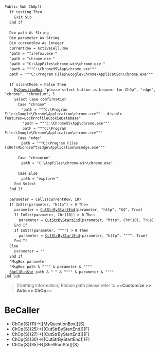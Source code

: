 &nbsp;  &nbsp;  &nbsp;  &nbsp;  
`Public Sub ChOp()`  
&nbsp;&nbsp;&nbsp;&nbsp;`If testing Then`  
&nbsp;&nbsp;&nbsp;&nbsp;&nbsp;&nbsp;&nbsp;&nbsp;`Exit Sub`  
&nbsp;&nbsp;&nbsp;&nbsp;`End If`  
&nbsp;  &nbsp;  &nbsp;  &nbsp;  
&nbsp;&nbsp;&nbsp;&nbsp;`Dim path As String`  
&nbsp;&nbsp;&nbsp;&nbsp;`Dim parameter As String`  
&nbsp;&nbsp;&nbsp;&nbsp;`Dim currentRow As Integer`  
&nbsp;&nbsp;&nbsp;&nbsp;`currentRow = ActiveCell.Row`  
&nbsp;&nbsp;&nbsp;&nbsp;`'path = "firefox.exe "`  
&nbsp;&nbsp;&nbsp;&nbsp;`'path = "chrome.exe "`  
&nbsp;&nbsp;&nbsp;&nbsp;`'path = "C:\AppFiles\chrome-win\chrome.exe "`  
&nbsp;&nbsp;&nbsp;&nbsp;`'path = """C:\Chrome95\App\chrome.exe"""`  
&nbsp;&nbsp;&nbsp;&nbsp;`path = """C:\Program Files\Google\Chrome\Application\chrome.exe"""`  
&nbsp;  &nbsp;  &nbsp;  &nbsp;  
&nbsp;&nbsp;&nbsp;&nbsp;`If silentMode = False Then`  
&nbsp;&nbsp;&nbsp;&nbsp;&nbsp;&nbsp;&nbsp;&nbsp;[`MyQuestionBox`](MyQuestionBox)` "please select button as browser for ChOp", "edge", "chrome", "chromium", 5`  
&nbsp;&nbsp;&nbsp;&nbsp;&nbsp;&nbsp;&nbsp;&nbsp;`Select Case confirmation`  
&nbsp;&nbsp;&nbsp;&nbsp;&nbsp;&nbsp;&nbsp;&nbsp;&nbsp;&nbsp;&nbsp;`Case "chrome"`  
&nbsp;&nbsp;&nbsp;&nbsp;&nbsp;&nbsp;&nbsp;&nbsp;&nbsp;&nbsp;&nbsp;&nbsp;&nbsp;&nbsp;`'path = """C:\Program Files\Google\Chrome\Application\chrome.exe"" --disable-features=LockProfileCookieDatabase"`  
&nbsp;&nbsp;&nbsp;&nbsp;&nbsp;&nbsp;&nbsp;&nbsp;&nbsp;&nbsp;&nbsp;&nbsp;&nbsp;&nbsp;&nbsp;`'path = """C:\Chrome95\App\chrome.exe"""`  
&nbsp;&nbsp;&nbsp;&nbsp;&nbsp;&nbsp;&nbsp;&nbsp;&nbsp;&nbsp;&nbsp;&nbsp;&nbsp;&nbsp;&nbsp;`path = """C:\Program Files\Google\Chrome\Application\chrome.exe"""`  
&nbsp;&nbsp;&nbsp;&nbsp;&nbsp;&nbsp;&nbsp;&nbsp;&nbsp;&nbsp;&nbsp;`Case "edge"`  
&nbsp;&nbsp;&nbsp;&nbsp;&nbsp;&nbsp;&nbsp;&nbsp;&nbsp;&nbsp;&nbsp;&nbsp;&nbsp;&nbsp;`path = """C:\Program Files (x86)\Microsoft\Edge\Application\msedge.exe"""`  
&nbsp;  &nbsp;  &nbsp;  &nbsp;  
&nbsp;&nbsp;&nbsp;&nbsp;&nbsp;&nbsp;&nbsp;&nbsp;&nbsp;&nbsp;&nbsp;`Case "chromium"`  
&nbsp;&nbsp;&nbsp;&nbsp;&nbsp;&nbsp;&nbsp;&nbsp;&nbsp;&nbsp;&nbsp;&nbsp;&nbsp;&nbsp;`path = "C:\AppFiles\chrome-win\chrome.exe"`  
&nbsp;  &nbsp;  &nbsp;  &nbsp;  
&nbsp;&nbsp;&nbsp;&nbsp;&nbsp;&nbsp;&nbsp;&nbsp;&nbsp;&nbsp;&nbsp;`Case Else`  
&nbsp;&nbsp;&nbsp;&nbsp;&nbsp;&nbsp;&nbsp;&nbsp;&nbsp;&nbsp;&nbsp;&nbsp;&nbsp;&nbsp;`path = "explorer"`  
&nbsp;&nbsp;&nbsp;&nbsp;&nbsp;&nbsp;&nbsp;&nbsp;`End Select`  
&nbsp;&nbsp;&nbsp;&nbsp;`End If`  
&nbsp;  &nbsp;  &nbsp;  &nbsp;  
&nbsp;&nbsp;&nbsp;&nbsp;`parameter = Cells(currentRow, 10)`  
&nbsp;&nbsp;&nbsp;&nbsp;`If InStr(parameter, "http") > 0 Then`  
&nbsp;&nbsp;&nbsp;&nbsp;&nbsp;&nbsp;&nbsp;&nbsp;`parameter = `[`CutStrByStartEnd`](CutStrByStartEnd)`(parameter, "http", "$$", True)`  
&nbsp;&nbsp;&nbsp;&nbsp;&nbsp;&nbsp;&nbsp;&nbsp;`If InStr(parameter, Chr(10)) > 0 Then`  
&nbsp;&nbsp;&nbsp;&nbsp;&nbsp;&nbsp;&nbsp;&nbsp;&nbsp;&nbsp;&nbsp;&nbsp;`parameter = `[`CutStrByStartEnd`](CutStrByStartEnd)`(parameter, "http", Chr(10), True)`  
&nbsp;&nbsp;&nbsp;&nbsp;&nbsp;&nbsp;&nbsp;&nbsp;`End If`  
&nbsp;&nbsp;&nbsp;&nbsp;&nbsp;&nbsp;&nbsp;&nbsp;`If InStr(parameter, """") > 0 Then`  
&nbsp;&nbsp;&nbsp;&nbsp;&nbsp;&nbsp;&nbsp;&nbsp;&nbsp;&nbsp;&nbsp;&nbsp;`parameter = `[`CutStrByStartEnd`](CutStrByStartEnd)`(parameter, "http", """", True)`  
&nbsp;&nbsp;&nbsp;&nbsp;&nbsp;&nbsp;&nbsp;&nbsp;`End If`  
&nbsp;&nbsp;&nbsp;&nbsp;`Else`  
&nbsp;&nbsp;&nbsp;&nbsp;&nbsp;&nbsp;&nbsp;&nbsp;`parameter = ""`  
&nbsp;&nbsp;&nbsp;&nbsp;`End If`  
&nbsp;&nbsp;&nbsp;&nbsp;`'MsgBox parameter`  
&nbsp;&nbsp;&nbsp;&nbsp;`'MsgBox path & """" & parameter & """"`  
&nbsp;&nbsp;&nbsp;&nbsp;[`ShellRunStd`](ShellRunStd)` path & " " & """" & parameter & """"`  
`End Sub`  


> [!Getting information]
> Ribbon path please refer to ==**Customize >> Auto >> ChOp**==


# BeCaller
- ChOp{S}(11)->[[MyQuestionBox]]{S}
- ChOp{S}(25)->[[CutStrByStartEnd]]{F}
- ChOp{S}(27)->[[CutStrByStartEnd]]{F}
- ChOp{S}(30)->[[CutStrByStartEnd]]{F}
- ChOp{S}(35)->[[ShellRunStd]]{S}

